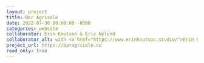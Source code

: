 ```yaml
---
layout: project
title: Bar Agricole
date: 2022-07-30 00:00:00 -0500
categories: website
collaborator: Erin Knutson & Eric Nylund
collaborator_alt: with <a href="https://www.erinknutson.studio/">Erin Knutson</a> & Eric Nylund
project_url: https://baragricole.co
read_only: true
---
```

